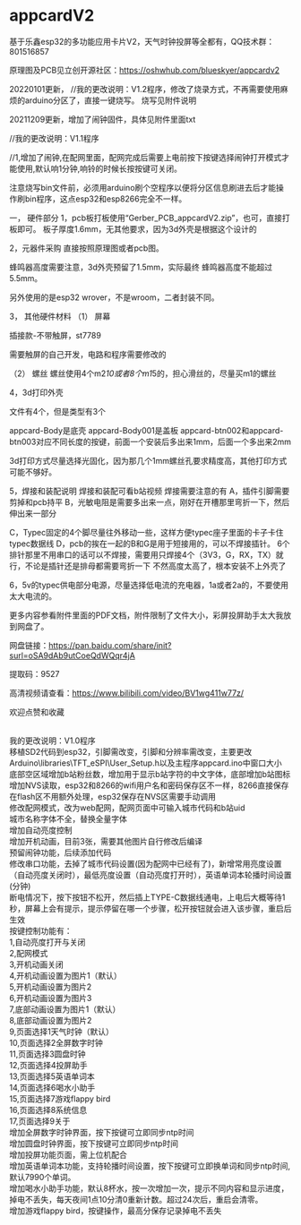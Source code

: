 # appcardV2
基于乐鑫esp32的多功能应用卡片V2，天气时钟投屏等全都有，QQ技术群：801516857


原理图及PCB见立创开源社区：https://oshwhub.com/blueskyer/appcardv2

20220101更新，
 //我的更改说明：V1.2程序，修改了烧录方式，不再需要使用麻烦的arduino分区了，直接一键烧写。
烧写见附件说明



20211209更新，增加了闹钟固件，具体见附件里面txt

 //我的更改说明：V1.1程序

//1,增加了闹钟,在配网里面，配网完成后需要上电前按下按键选择闹钟打开模式才能使用,默认响1分钟,响铃的时候长按按键可关闭。

 

注意烧写bin文件前，必须用arduino刷个空程序以便将分区信息刷进去后才能操作刷bin程序，这点esp32和esp8266完全不一样。

 

一，    硬件部分
1，pcb板打板使用“Gerber_PCB_appcardV2.zip”，也可，直接打板即可。
板子厚度1.6mm，无其他要求，因为3d外壳是根据这个设计的

2，元器件采购
直接按照原理图或者pcb图。

蜂鸣器高度需要注意，3d外壳预留了1.5mm，实际最终
蜂鸣器高度不能超过5.5mm。

另外使用的是esp32 wrover，不是wroom，二者封装不同。

3，    其他硬件材料
（1）    屏幕


插接款-不带触屏，st7789

需要触屏的自己开发，电路和程序需要修改的

（2）    螺丝
螺丝使用4个m2*10或者8个m1*5的，担心滑丝的，尽量买m1的螺丝


4，3d打印外壳

文件有4个，但是类型有3个

appcard-Body是底壳
appcard-Body001是盖板
appcard-btn002和appcard-btn003对应不同长度的按键，前面一个安装后多出来1mm，后面一个多出来2mm


3d打印方式尽量选择光固化，因为那几个1mm螺丝孔要求精度高，其他打印方式可能不够好。

 

5，焊接和装配说明
  焊接和装配可看b站视频
  焊接需要注意的有
A，插件引脚需要剪掉和pcb持平
B，光敏电阻是需要多出来一点，刚好在开槽那里弯折一下，然后伸出来一部分
 
C，Typec固定的4个脚尽量往外移动一些，这样方便typec座子里面的卡子卡住typec数据线
D，pcb的挨在一起的B和G是用于短接用的，可以不焊接插针。
   6个排针那里不用串口的话可以不焊接，需要用只焊接4个（3V3，G，RX，TX）就行，不论是插针还是排母都需要弯折一下
不然高度太高了，根本安装不上外壳了

 6，5v的typec供电部分电源，尽量选择低电流的充电器，1a或者2a的，不要使用太大电流的。

 

更多内容参看附件里面的PDF文档，附件限制了文件大小，彩屏投屏助手太大我放到网盘了。

 

 

网盘链接：https://pan.baidu.com/share/init?surl=oSA9dAb9utCoeQdWQqr4jA


提取码：9527

 

 

 

高清视频请查看：https://www.bilibili.com/video/BV1wg411w77z/

欢迎点赞和收藏

<br>我的更改说明：V1.0程序
<br>移植SD2代码到esp32，引脚需改变，引脚和分辨率需改变，主要更改Arduino\libraries\TFT_eSPI\User_Setup.h以及主程序appcard.ino中窗口大小
<br>底部空区域增加b站粉丝数，增加用于显示b站字符的中文字体，底部增加b站图标
<br>增加NVS读取，esp32和8266的wifi用户名和密码保存区不一样，8266直接保存在flash区不用额外处理，esp32保存在NVS区需要手动调用
<br>修改配网模式，改为web配网，配网页面中可输入城市代码和b站uid
<br>城市名称字体不全，替换全量字体
<br>增加自动亮度控制
<br>增加开机动画，目前3张，需要其他图片自行修改后编译
<br>预留闹钟功能，后续添加代码
<br>修改串口功能，去掉了城市代码设置(因为配网中已经有了)，新增常用亮度设置（自动亮度关闭时），最低亮度设置（自动亮度打开时），英语单词本轮播时间设置(分钟)
<br>断电情况下，按下按钮不松开，然后插上TYPE-C数据线通电，上电后大概等待1秒，屏幕上会有提示，提示停留在哪一个步骤，松开按钮就会进入该步骤，重启后生效
<br>按键控制功能有：
<br>1,自动亮度打开与关闭
<br>2,配网模式
<br>3,开机动画关闭
<br>4,开机动画设置为图片1（默认）
<br>5,开机动画设置为图片2
<br>6,开机动画设置为图片3
<br>7,底部动画设置为图片1（默认）
<br>8,底部动画设置为图片2
<br>9,页面选择1天气时钟（默认）
<br>10,页面选择2全屏数字时钟
<br>11,页面选择3圆盘时钟
<br>12,页面选择4投屏助手
<br>13,页面选择5英语单词本
<br>14,页面选择6喝水小助手
<br>15,页面选择7游戏flappy bird
<br>16,页面选择8系统信息
<br>17,页面选择9关于
<br>增加全屏数字时钟界面，按下按键可立即同步ntp时间
<br>增加圆盘时钟界面，按下按键可立即同步ntp时间
<br>增加投屏功能页面，需上位机配合
<br>增加英语单词本功能，支持轮播时间设置，按下按键可立即换单词和同步ntp时间,默认7990个单词。
<br>增加喝水小助手功能，默认8杯水，按一次增加一次，提示不同内容和显示进度，掉电不丢失，每天夜间1点10分清0重新计数。超过24次后，重启会清零。
<br>增加游戏flappy bird，按键操作，最高分保存记录掉电不丢失
